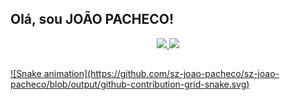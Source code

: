 ## Olá, sou JOÃO PACHECO!

<div align="center">
  <a href="https://github.com/sz-joao-pacheco">
  <img height="180em" src="https://github-readme-stats.vercel.app/api?username=sz-joao-pacheco&show_icons=true&theme=tokyonight&include_all_commits=true&count_private=true"/>
  <img height="180em" src="https://github-readme-stats.vercel.app/api/top-langs/?username=sz-joao-pacheco&layout=compact&langs_count=7&theme=tokyonight"/>
</div>

  ##
 
<div> 
  ![Snake animation](https://github.com/sz-joao-pacheco/sz-joao-pacheco/blob/output/github-contribution-grid-snake.svg)
</div>

